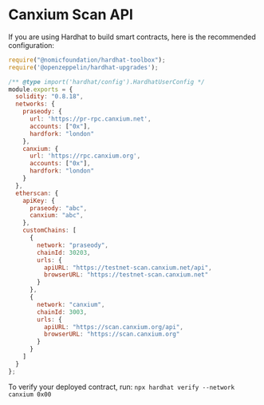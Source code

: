 # Canxium Scan API

If you are using Hardhat to build smart contracts, here is the recommended configuration:

```javascript
require("@nomicfoundation/hardhat-toolbox");
require('@openzeppelin/hardhat-upgrades');

/** @type import('hardhat/config').HardhatUserConfig */
module.exports = {
  solidity: "0.8.18",
  networks: {
    praseody: {
      url: 'https://pr-rpc.canxium.net',
      accounts: ["0x"],
      hardfork: "london"
    },
    canxium: {
      url: 'https://rpc.canxium.org',
      accounts: ["0x"],
      hardfork: "london"
    }
  },
  etherscan: {
    apiKey: {
      praseody: "abc",
      canxium: "abc",
    },
    customChains: [
      {
        network: "praseody",
        chainId: 30203,
        urls: {
          apiURL: "https://testnet-scan.canxium.net/api",
          browserURL: "https://testnet-scan.canxium.net"
        }
      },
      {
        network: "canxium",
        chainId: 3003,
        urls: {
          apiURL: "https://scan.canxium.org/api",
          browserURL: "https://scan.canxium.org"
        }
      }
    ]
  }
};


```

To verify your deployed contract, run: `npx hardhat verify --network canxium 0x00`